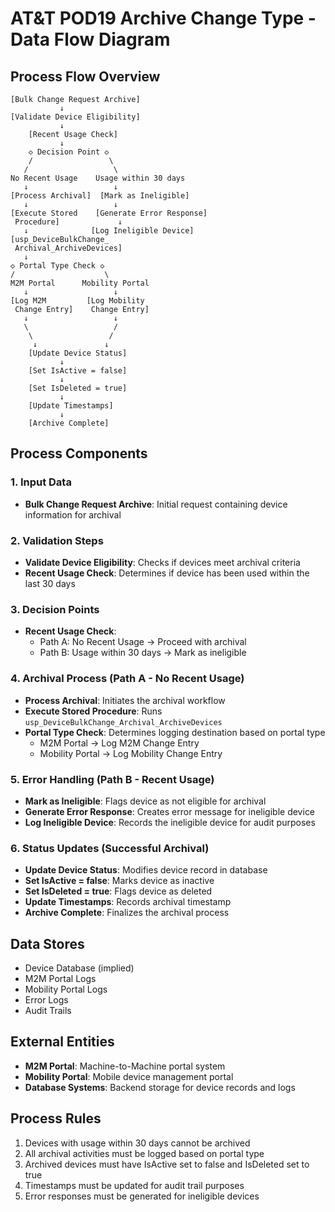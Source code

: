 # AT&T POD19 Archive Change Type - Data Flow Diagram

## Process Flow Overview

```
[Bulk Change Request Archive] 
           ↓
[Validate Device Eligibility]
           ↓
    [Recent Usage Check]
           ↓
    ◇ Decision Point ◇
    /                 \
   /                   \
No Recent Usage    Usage within 30 days
   ↓                   ↓
[Process Archival]  [Mark as Ineligible]
   ↓                   ↓
[Execute Stored    [Generate Error Response]
 Procedure]             ↓
   ↓              [Log Ineligible Device]
[usp_DeviceBulkChange_
 Archival_ArchiveDevices]
   ↓
◇ Portal Type Check ◇
/                    \
M2M Portal      Mobility Portal
   ↓                   ↓
[Log M2M         [Log Mobility
 Change Entry]    Change Entry]
   ↓                   ↓
   \                   /
    \                 /
     ↓               ↓
    [Update Device Status]
           ↓
    [Set IsActive = false]
           ↓
    [Set IsDeleted = true]
           ↓
    [Update Timestamps]
           ↓
    [Archive Complete]
```

## Process Components

### 1. Input Data
- **Bulk Change Request Archive**: Initial request containing device information for archival

### 2. Validation Steps
- **Validate Device Eligibility**: Checks if devices meet archival criteria
- **Recent Usage Check**: Determines if device has been used within the last 30 days

### 3. Decision Points
- **Recent Usage Check**: 
  - Path A: No Recent Usage → Proceed with archival
  - Path B: Usage within 30 days → Mark as ineligible

### 4. Archival Process (Path A - No Recent Usage)
- **Process Archival**: Initiates the archival workflow
- **Execute Stored Procedure**: Runs `usp_DeviceBulkChange_Archival_ArchiveDevices`
- **Portal Type Check**: Determines logging destination based on portal type
  - M2M Portal → Log M2M Change Entry
  - Mobility Portal → Log Mobility Change Entry

### 5. Error Handling (Path B - Recent Usage)
- **Mark as Ineligible**: Flags device as not eligible for archival
- **Generate Error Response**: Creates error message for ineligible device
- **Log Ineligible Device**: Records the ineligible device for audit purposes

### 6. Status Updates (Successful Archival)
- **Update Device Status**: Modifies device record in database
- **Set IsActive = false**: Marks device as inactive
- **Set IsDeleted = true**: Flags device as deleted
- **Update Timestamps**: Records archival timestamp
- **Archive Complete**: Finalizes the archival process

## Data Stores
- Device Database (implied)
- M2M Portal Logs
- Mobility Portal Logs
- Error Logs
- Audit Trails

## External Entities
- **M2M Portal**: Machine-to-Machine portal system
- **Mobility Portal**: Mobile device management portal
- **Database Systems**: Backend storage for device records and logs

## Process Rules
1. Devices with usage within 30 days cannot be archived
2. All archival activities must be logged based on portal type
3. Archived devices must have IsActive set to false and IsDeleted set to true
4. Timestamps must be updated for audit trail purposes
5. Error responses must be generated for ineligible devices